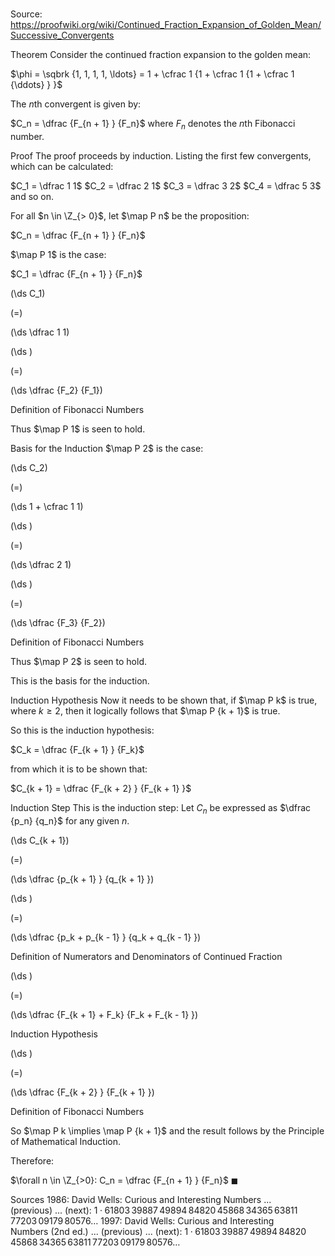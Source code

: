 # 

Source: https://proofwiki.org/wiki/Continued_Fraction_Expansion_of_Golden_Mean/Successive_Convergents



Theorem
Consider the continued fraction expansion to the golden mean:

$\phi = \sqbrk {1, 1, 1, 1, \ldots} = 1 + \cfrac 1 {1 + \cfrac 1 {1 + \cfrac 1 {\ddots} } }$

The $n$th convergent is given by:

$C_n = \dfrac {F_{n + 1} } {F_n}$
where $F_n$ denotes the $n$th Fibonacci number.


Proof
The proof proceeds by induction.
Listing the first few convergents, which can be calculated:

$C_1 = \dfrac 1 1$
$C_2 = \dfrac 2 1$
$C_3 = \dfrac 3 2$
$C_4 = \dfrac 5 3$
and so on.

For all $n \in \Z_{> 0}$, let $\map P n$ be the proposition:

$C_n = \dfrac {F_{n + 1} } {F_n}$

$\map P 1$ is the case:

$C_1 = \dfrac {F_{n + 1} } {F_n}$













\(\ds C_1\)

\(=\)







\(\ds \dfrac 1 1\)




















\(\ds \)

\(=\)







\(\ds \dfrac {F_2} {F_1}\)





Definition of Fibonacci Numbers



Thus $\map P 1$ is seen to hold.


Basis for the Induction
$\map P 2$ is the case:














\(\ds C_2\)

\(=\)







\(\ds 1 + \cfrac 1 1\)




















\(\ds \)

\(=\)







\(\ds \dfrac 2 1\)




















\(\ds \)

\(=\)







\(\ds \dfrac {F_3} {F_2}\)





Definition of Fibonacci Numbers



Thus $\map P 2$ is seen to hold.

This is the basis for the induction.


Induction Hypothesis
Now it needs to be shown that, if $\map P k$ is true, where $k \ge 2$, then it logically follows that $\map P {k + 1}$ is true.

So this is the induction hypothesis:

$C_k = \dfrac {F_{k + 1} } {F_k}$

from which it is to be shown that:

$C_{k + 1} = \dfrac {F_{k + 2} } {F_{k + 1} }$


Induction Step
This is the induction step:
Let $C_n$ be expressed as $\dfrac {p_n} {q_n}$ for any given $n$.















\(\ds C_{k + 1}\)

\(=\)







\(\ds \dfrac {p_{k + 1} } {q_{k + 1} }\)




















\(\ds \)

\(=\)







\(\ds \dfrac {p_k + p_{k - 1} } {q_k + q_{k - 1} }\)





Definition of Numerators and Denominators of Continued Fraction














\(\ds \)

\(=\)







\(\ds \dfrac {F_{k + 1} + F_k} {F_k + F_{k - 1} }\)





Induction Hypothesis














\(\ds \)

\(=\)







\(\ds \dfrac {F_{k + 2} } {F_{k + 1} }\)





Definition of Fibonacci Numbers



So $\map P k \implies \map P {k + 1}$ and the result follows by the Principle of Mathematical Induction.

Therefore:

$\forall n \in \Z_{>0}: C_n = \dfrac {F_{n + 1} } {F_n}$
$\blacksquare$


Sources
1986: David Wells: Curious and Interesting Numbers ... (previous) ... (next): $1 \cdotp 61803 \, 39887 \, 49894 \, 84820 \, 45868 \, 34365 \, 63811 \, 77203 \, 09179 \, 80576  \ldots$
1997: David Wells: Curious and Interesting Numbers (2nd ed.) ... (previous) ... (next): $1 \cdotp 61803 \, 39887 \, 49894 \, 84820 \, 45868 \, 34365 \, 63811 \, 77203 \, 09179 \, 80576  \ldots$




